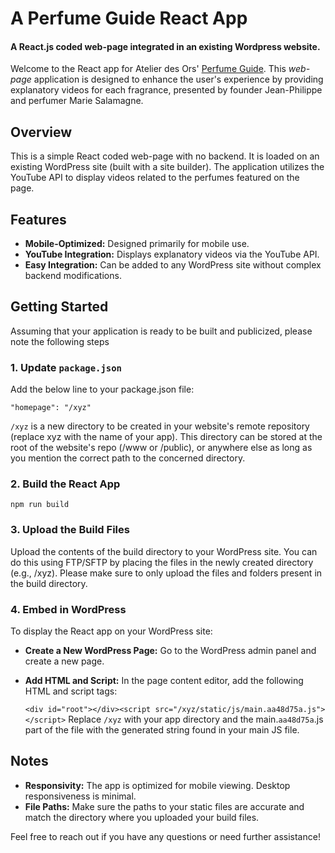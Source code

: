 # A Perfume Guide React App

#### A React.js coded web-page integrated in an existing Wordpress website.

Welcome to the React app for Atelier des Ors' [Perfume Guide](https://atelierdesors.com/perfume-guide/). This _web-page_ application is designed to enhance the user's experience by providing explanatory videos for each fragrance, presented by founder Jean-Philippe and perfumer Marie Salamagne.


## Overview

This is a simple React coded web-page with no backend. It is loaded on an existing WordPress site (built with a site builder). The application utilizes the YouTube API to display videos related to the perfumes featured on the page.


## Features

- **Mobile-Optimized:** Designed primarily for mobile use.
- **YouTube Integration:** Displays explanatory videos via the YouTube API.
- **Easy Integration:** Can be added to any WordPress site without complex backend modifications.


## Getting Started

Assuming that your application is ready to be built and publicized, please note the following steps

### 1. Update `package.json`
Add the below line to your package.json file:

```"homepage": "/xyz"```

`/xyz` is a new directory to be created in your website's remote repository (replace xyz with the name of your app). This directory can be stored at the root of the website's repo (/www or /public), or anywhere else as long as you mention the correct path to the concerned directory.

### 2. Build the React App
```npm run build```

### 3. Upload the Build Files
Upload the contents of the build directory to your WordPress site. You can do this using FTP/SFTP by placing the files in the newly created directory (e.g., /xyz). Please make sure to only upload the files and folders present in the build directory.

### 4. Embed in WordPress
To display the React app on your WordPress site:

- **Create a New WordPress Page:** Go to the WordPress admin panel and create a new page.
- **Add HTML and Script:** In the page content editor, add the following HTML and script tags:

  ```<div id="root"></div><script src="/xyz/static/js/main.aa48d75a.js"></script>```
  Replace `/xyz` with your app directory and the main.`aa48d75a`.js part of the file with the generated string found in your main JS file.


## Notes
- **Responsivity:** The app is optimized for mobile viewing. Desktop responsiveness is minimal.
- **File Paths:** Make sure the paths to your static files are accurate and match the directory where you uploaded your build files.


Feel free to reach out if you have any questions or need further assistance!

